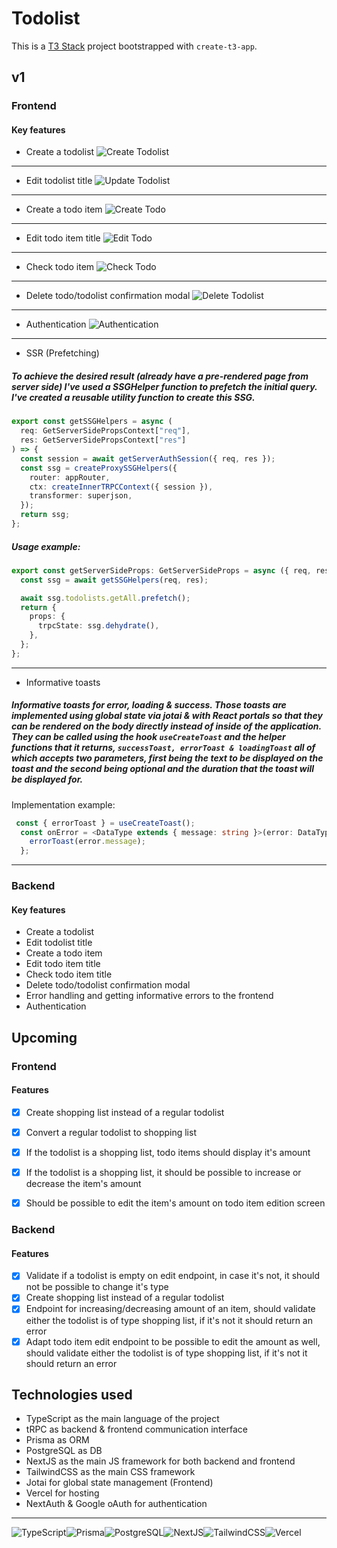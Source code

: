 # Todolist

This is a [T3 Stack](https://create.t3.gg/) project bootstrapped with `create-t3-app`.

## v1
### Frontend

#### Key features
- Create a todolist
![Create Todolist](https://user-images.githubusercontent.com/78707622/218566784-ca4985d1-1edc-4796-ab56-adda960c8e06.gif)

---
- Edit todolist title
![Update Todolist](https://user-images.githubusercontent.com/78707622/218567090-4450aa44-00ea-4c8d-bb88-029bbd4dcd5d.gif)

---
- Create a todo item
![Create Todo](https://user-images.githubusercontent.com/78707622/218568031-cba1c9fd-ead7-4f27-934d-ace5d311e9fe.gif)

---
- Edit todo item title
![Edit Todo](https://user-images.githubusercontent.com/78707622/218568298-31dcc9f4-daa2-42b7-9d8f-6c1a2eee5480.gif)

---
- Check todo item
![Check Todo](https://user-images.githubusercontent.com/78707622/218568467-776b6082-1b55-4b0a-b1c0-f5f264304eaf.gif)

---
- Delete todo/todolist confirmation modal
![Delete Todolist](https://user-images.githubusercontent.com/78707622/218567381-dc9956f7-41fd-4b69-a820-f291a7f7add9.gif)

---
- Authentication
![Authentication](https://user-images.githubusercontent.com/78707622/218569366-71084ccc-26fe-419c-8cf3-cc5d9e41df9e.gif)

---
- SSR (Prefetching)

##### To achieve the desired result (already have a pre-rendered page from server side) I've used a SSGHelper function to prefetch the initial query. I've created a reusable utility function to create this SSG.
```ts
export const getSSGHelpers = async (
  req: GetServerSidePropsContext["req"],
  res: GetServerSidePropsContext["res"]
) => {
  const session = await getServerAuthSession({ req, res });
  const ssg = createProxySSGHelpers({
    router: appRouter,
    ctx: createInnerTRPCContext({ session }),
    transformer: superjson,
  });
  return ssg;
};
```

##### Usage example:
```ts
export const getServerSideProps: GetServerSideProps = async ({ req, res }) => {
  const ssg = await getSSGHelpers(req, res);

  await ssg.todolists.getAll.prefetch();
  return {
    props: {
      trpcState: ssg.dehydrate(),
    },
  };
};
```
---
- Informative toasts

##### Informative toasts for error, loading & success. Those toasts are implemented using global state via jotai & with React portals so that they can be rendered on the body directly instead of inside of the application. They can be called using the hook ```useCreateToast``` and the helper functions that it returns, ```successToast, errorToast & loadingToast``` all of which accepts two parameters, first being the text to be displayed on the toast and the second being optional and the duration that the toast will be displayed for.

Implementation example:
```ts
 const { errorToast } = useCreateToast();
  const onError = <DataType extends { message: string }>(error: DataType) => {
    errorToast(error.message);
  };
 ```
---

### Backend

#### Key features
- Create a todolist
- Edit todolist title
- Create a todo item
- Edit todo item title
- Check todo item title
- Delete todo/todolist confirmation modal
- Error handling and getting informative errors to the frontend
- Authentication

## Upcoming

### Frontend

#### Features
- [x] Create shopping list instead of a regular todolist
- [x] Convert a regular todolist to shopping list
- [x] If the todolist is a shopping list, todo items should display it's amount
- [x] If the todolist is a shopping list, it should be possible to increase or decrease the item's amount
- [x] Should be possible to edit the item's amount on todo item edition screen


### Backend

#### Features
- [x] Validate if a todolist is empty on edit endpoint, in case it's not, it should not be possible to change it's type
- [x] Create shopping list instead of a regular todolist
- [x] Endpoint for increasing/decreasing amount of an item, should validate either the todolist is of type shopping list, if it's not it should return an error
- [x] Adapt todo item edit endpoint to be possible to edit the amount as well, should validate either the todolist is of type shopping list, if it's not it should return an error

## Technologies used
- TypeScript as the main language of the project
- tRPC as backend & frontend communication interface
- Prisma as ORM
- PostgreSQL as DB
- NextJS as the main JS framework for both backend and frontend
- TailwindCSS as the main CSS framework
- Jotai for global state management (Frontend)
- Vercel for hosting
- NextAuth & Google oAuth for authentication
---
![TypeScript](https://img.shields.io/badge/TypeScript-007ACC?style=for-the-badge&logo=typescript&logoColor=white)![Prisma](https://img.shields.io/badge/Prisma-3982CE?style=for-the-badge&logo=Prisma&logoColor=white)![PostgreSQL](https://img.shields.io/badge/PostgreSQL-316192?style=for-the-badge&logo=postgresql&logoColor=white)![NextJS](https://img.shields.io/badge/next.js-000000?style=for-the-badge&logo=nextdotjs&logoColor=white)![TailwindCSS](https://img.shields.io/badge/Tailwind_CSS-38B2AC?style=for-the-badge&logo=tailwind-css&logoColor=white)![Vercel](https://img.shields.io/badge/Vercel-000000?style=for-the-badge&logo=vercel&logoColor=white)

